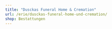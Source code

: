 ```yaml
---
title: "Dusckas Funeral Home & Cremation"
url: /erie/dusckas-funeral-home-und-cremation/
shop: Bestattungen
---
```

